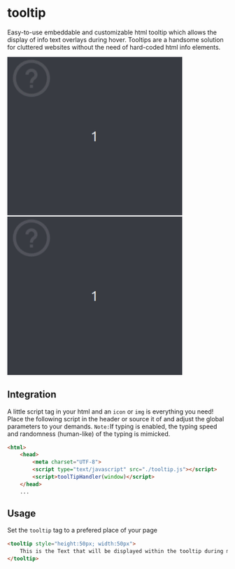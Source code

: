 # tooltip

Easy-to-use embeddable and customizable html tooltip which allows the display of info text overlays during hover. Tooltips are a handsome solution for cluttered websites without the need of hard-coded html info elements. 


<img src="demo1.gif" alt="drawing" width="400"/>


<img src="demo2.gif" alt="drawing" width="400"/>


## Integration
A little script tag in your html and an `icon` or `img` is everything you need!
Place the following script in the header or source it of and adjust the global parameters to your demands. `Note:`If typing is enabled, the typing speed and randomness (human-like) of the typing is mimicked.
```html
<html>
    <head>
        <meta charset="UTF-8">
        <script type="text/javascript" src="./tooltip.js"></script>
        <script>toolTipHandler(window)</script>
    </head>
    ...
```
## Usage
Set the `tooltip` tag to a prefered place of your page
```html
<tooltip style="height:50px; width:50px">
    This is the Text that will be displayed within the tooltip during mouse hover or touch events.
</tooltip>
```
